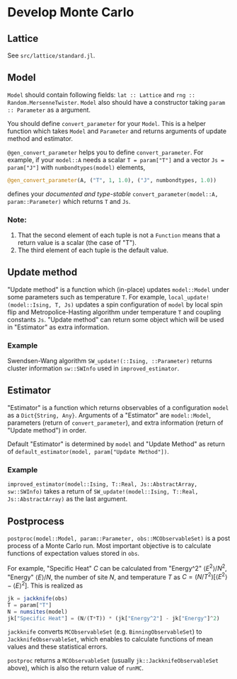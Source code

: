 # Develop Monte Carlo

## Lattice
See `src/lattice/standard.jl`.

## Model
`Model` should contain following fields: `lat :: Lattice` and `rng :: Random.MersenneTwister`.
`Model` also should have a constructor taking `param :: Parameter` as a argument.

You should define `convert_parameter` for your `Model`.
This is a helper function which takes `Model` and `Parameter`
and returns arguments of update method and estimator.

`@gen_convert_parameter` helps you to define `convert_parameter`.
For example, if your `model::A` needs a scalar `T = param["T"]` and a vector `Js = param["J"]` with `numbondtypes(model)` elements,

``` julia
@gen_convert_parameter(A, ("T", 1, 1.0), ("J", numbondtypes, 1.0))
```

defines your *documented and type-stable*  `convert_parameter(model::A, param::Parameter)` which returns `T` and `Js`.

### Note:

1. That the second element of each tuple is not a `Function` means that a return value is a scalar (the case of "T").
2. The third element of each tuple is the default value.

## Update method
"Update method" is a function which (in-place) updates `model::Model` under some parameters such as temperature `T`.
For example, `local_update!(model::Ising, T, Js)` updates a spin configuration of `model` by local spin flip and Metropolice-Hasting algorithm under temperature `T` and coupling constants `Js`.
"Update method" can return some object which will be used in "Estimator" as extra information.

### Example
Swendsen-Wang algorithm `SW_update!(::Ising, ::Parameter)` returns cluster information `sw::SWInfo` used in `improved_estimator`.

## Estimator
"Estimator" is a function which returns observables of a configuration `model` as a `Dict{String, Any}`.
Arguments of a "Estimator" are `model::Model`, parameters (return of `convert_parameter`), and extra information (return of "Update method") in order.

Default "Estimator" is determined by `model` and "Update Method" as return of `default_estimator(model, param["Update Method"])`.

### Example
`improved_estimator(model::Ising, T::Real, Js::AbstractArray, sw::SWInfo)` takes a return of `SW_update!(model::Ising, T::Real, Js::AbstractArray)` as the last argument.

## Postprocess
`postproc(model::Model, param::Parameter, obs::MCObservableSet)` is a post process of a Monte Carlo run.
Most important objective is to calculate functions of expectation values stored in `obs`.

For example, "Specific Heat" $C$ can be calculated from "Energy^2" $\langle E^2\rangle \big/ N^2$,
"Energy" $\left\langle E\right\rangle \big/ N$, the number of site $N$, and temperature $T$
as $C = \left(N\big/T^2\right)\left[ \left\langle E^2 \right\rangle - \left \langle E \right\rangle^2 \right]$.
This is realized as

``` julia
jk = jackknife(obs)
T = param["T"]
N = numsites(model)
jk["Specific Heat"] = (N/(T*T)) * (jk["Energy^2"] - jk["Energy"]^2)
```

`jackknife` converts `MCObservableSet` (e.g. `BinningObservableSet`) to `JackknifeObservableSet`,
which enables to calculate functions of mean values and these statistical errors.

`postproc` returns a `MCObservableSet` (usually `jk::JackknifeObservableSet` above),
which is also the return value of `runMC`.
